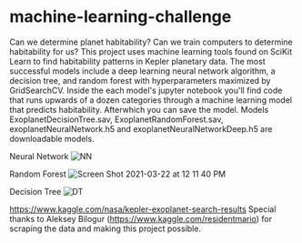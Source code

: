 
# machine-learning-challenge
Can we determine planet habitability? Can we train computers to determine habitability for us? This project uses machine learning tools found on SciKit Learn to find habitability patterns in Kepler planetary data. The most successful models include a deep learning neural network algorithm, a decision tree, and random forest with hyperparameters maximized by GridSearchCV. Inside the each model's jupyter notebook you'll find code that runs upwards of a dozen categories through a machine learning model that predicts habitability. Afterwhich you can save the model. Models ExoplanetDecisionTree.sav, ExoplanetRandomForest.sav, exoplanetNeuralNetwork.h5 and exoplanetNeuralNetworkDeep.h5 are downloadable models.

Neural Network
![NN](https://user-images.githubusercontent.com/69011929/112043921-6c6bc980-8b06-11eb-868e-48e16c3be623.png)

Random Forest
![Screen Shot 2021-03-22 at 12 11 40 PM](https://user-images.githubusercontent.com/69011929/112045550-36c7e000-8b08-11eb-8449-8252ff2c15b6.png)

Decision Tree
![DT](https://user-images.githubusercontent.com/69011929/112046233-016fc200-8b09-11eb-9077-9aa1440e11f7.png)



https://www.kaggle.com/nasa/kepler-exoplanet-search-results
Special thanks to Aleksey Bilogur (https://www.kaggle.com/residentmario) for scraping the data and making this project possible. 
